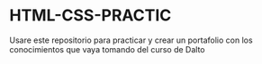 # HTML-CSS-PRACTIC
Usare este repositorio para practicar y crear un portafolio con los conocimientos que vaya tomando del curso de Dalto
